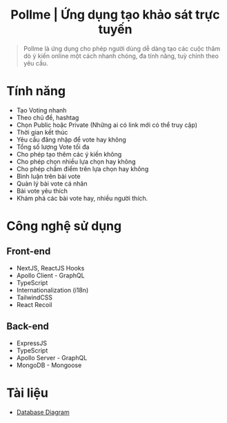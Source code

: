 <h1 align="center">Pollme | Ứng dụng tạo khảo sát trực tuyến</h1>

> Pollme là ứng dụng cho phép người dùng dễ dàng tạo các cuộc thăm dò ý kiến online một cách nhanh chóng, đa tính năng, tuỳ chỉnh theo yêu cầu.

# Tính năng

- Tạo Voting nhanh
- Theo chủ đề, hashtag
- Chọn Public hoặc Private (Những ai có link mới có thể truy cập)
- Thời gian kết thúc
- Yêu cầu đăng nhập để vote hay không
- Tổng số lượng Vote tối đa
- Cho phép tạo thêm các ý kiến không
- Cho phép chọn nhiều lựa chọn hay không
- Cho phép chấm điểm trên lựa chọn hay không
- Bình luận trên bài vote
- Quản lý bài vote cá nhân
- Bài vote yêu thích
- Khám phá các bài vote hay, nhiều người thích.

# Công nghệ sử dụng

## Front-end

- NextJS, ReactJS Hooks
- Apollo Client - GraphQL
- TypeScript
- Internationalization (i18n)
- TailwindCSS
- React Recoil

## Back-end

- ExpressJS
- TypeScript
- Apollo Server - GraphQL
- MongoDB - Mongoose

# Tài liệu

- [Database Diagram](https://drive.google.com/file/d/1kEzxs0mTkGiLF9zthhjl3XdHnBhvAmcU/view?usp=sharing)
